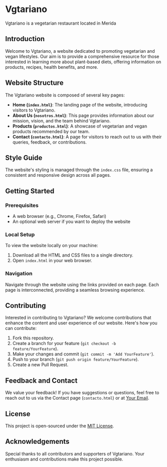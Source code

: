 # Vgtariano
Vgtariano is a vegetarian restaurant located in Merida

## Introduction
Welcome to Vgtariano, a website dedicated to promoting vegetarian and vegan lifestyles. Our aim is to provide a comprehensive resource for those interested in learning more about plant-based diets, offering information on products, recipes, health benefits, and more.

## Website Structure
The Vgtariano website is composed of several key pages:
- **Home (`index.html`)**: The landing page of the website, introducing visitors to Vgtariano.
- **About Us (`nosotros.html`)**: This page provides information about our mission, vision, and the team behind Vgtariano.
- **Products (`productos.html`)**: A showcase of vegetarian and vegan products recommended by our team.
- **Contact (`contacto.html`)**: A page for visitors to reach out to us with their queries, feedback, or contributions.

## Style Guide
The website's styling is managed through the `index.css` file, ensuring a consistent and responsive design across all pages.

## Getting Started

### Prerequisites
- A web browser (e.g., Chrome, Firefox, Safari)
- An optional web server if you want to deploy the website

### Local Setup
To view the website locally on your machine:
1. Download all the HTML and CSS files to a single directory.
2. Open `index.html` in your web browser.

### Navigation
Navigate through the website using the links provided on each page. Each page is interconnected, providing a seamless browsing experience.

## Contributing
Interested in contributing to Vgtariano? We welcome contributions that enhance the content and user experience of our website. Here's how you can contribute:
1. Fork this repository.
2. Create a branch for your feature (`git checkout -b feature/YourFeature`).
3. Make your changes and commit (`git commit -m 'Add YourFeature'`).
4. Push to your branch (`git push origin feature/YourFeature`).
5. Create a new Pull Request.

## Feedback and Contact
We value your feedback! If you have suggestions or questions, feel free to reach out to us via the Contact page (`contacto.html`) or at [Your Email](mailto:your-email@example.com).

## License
This project is open-sourced under the [MIT License](LICENSE).

## Acknowledgements
Special thanks to all contributors and supporters of Vgtariano. Your enthusiasm and contributions make this project possible.
